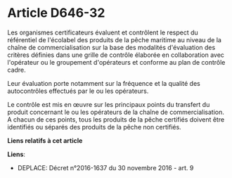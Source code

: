 # Article D646-32

Les organismes certificateurs évaluent et contrôlent le respect du référentiel de l'écolabel des produits de la pêche
maritime au niveau de la chaîne de commercialisation sur la base des modalités d'évaluation des critères définies dans une
grille de contrôle élaborée en collaboration avec l'opérateur ou le groupement d'opérateurs et conforme au plan de contrôle
cadre. 

Leur évaluation porte notamment sur la fréquence et la qualité des autocontrôles effectués par le ou les opérateurs. 

Le contrôle est mis en œuvre sur les principaux points du transfert du produit concernant le ou les opérateurs de la chaîne
de commercialisation. A chacun de ces points, tous les produits de la pêche certifiés doivent être identifiés ou séparés des
produits de la pêche non certifiés.

**Liens relatifs à cet article**

**Liens**:

  - DEPLACE: Décret n°2016-1637 du 30 novembre 2016 - art. 9
